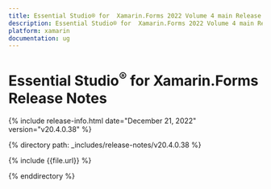 ```yaml
---
title: Essential Studio® for  Xamarin.Forms 2022 Volume 4 main Release Release Notes  
description: Essential Studio® for  Xamarin.Forms 2022 Volume 4 main Release Release Notes  
platform: xamarin
documentation: ug
---
```


# Essential Studio<sup>®</sup> for  Xamarin.Forms  Release Notes  

{% include release-info.html date="December 21, 2022"  version="v20.4.0.38" %} 

{% directory path: _includes/release-notes/v20.4.0.38 %}

{% include {{file.url}} %}

{% enddirectory %}



